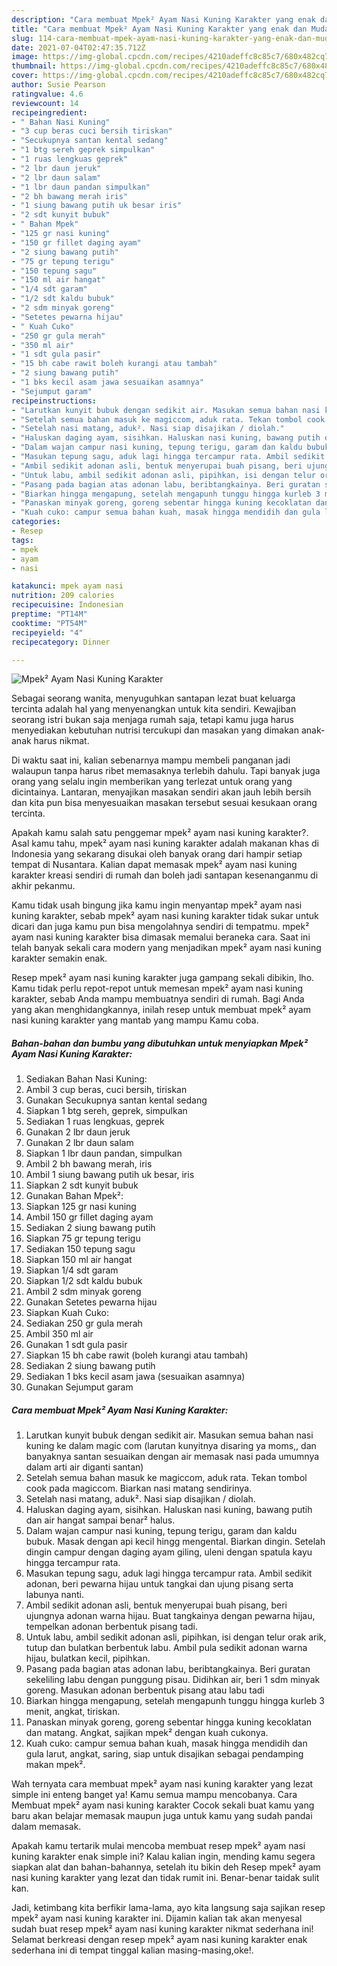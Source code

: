 ```yaml
---
description: "Cara membuat Mpek² Ayam Nasi Kuning Karakter yang enak dan Mudah Dibuat"
title: "Cara membuat Mpek² Ayam Nasi Kuning Karakter yang enak dan Mudah Dibuat"
slug: 114-cara-membuat-mpek-ayam-nasi-kuning-karakter-yang-enak-dan-mudah-dibuat
date: 2021-07-04T02:47:35.712Z
image: https://img-global.cpcdn.com/recipes/4210adeffc8c85c7/680x482cq70/mpek-ayam-nasi-kuning-karakter-foto-resep-utama.jpg
thumbnail: https://img-global.cpcdn.com/recipes/4210adeffc8c85c7/680x482cq70/mpek-ayam-nasi-kuning-karakter-foto-resep-utama.jpg
cover: https://img-global.cpcdn.com/recipes/4210adeffc8c85c7/680x482cq70/mpek-ayam-nasi-kuning-karakter-foto-resep-utama.jpg
author: Susie Pearson
ratingvalue: 4.6
reviewcount: 14
recipeingredient:
- " Bahan Nasi Kuning"
- "3 cup beras cuci bersih tiriskan"
- "Secukupnya santan kental sedang"
- "1 btg sereh geprek simpulkan"
- "1 ruas lengkuas geprek"
- "2 lbr daun jeruk"
- "2 lbr daun salam"
- "1 lbr daun pandan simpulkan"
- "2 bh bawang merah iris"
- "1 siung bawang putih uk besar iris"
- "2 sdt kunyit bubuk"
- " Bahan Mpek"
- "125 gr nasi kuning"
- "150 gr fillet daging ayam"
- "2 siung bawang putih"
- "75 gr tepung terigu"
- "150 tepung sagu"
- "150 ml air hangat"
- "1/4 sdt garam"
- "1/2 sdt kaldu bubuk"
- "2 sdm minyak goreng"
- "Setetes pewarna hijau"
- " Kuah Cuko"
- "250 gr gula merah"
- "350 ml air"
- "1 sdt gula pasir"
- "15 bh cabe rawit boleh kurangi atau tambah"
- "2 siung bawang putih"
- "1 bks kecil asam jawa sesuaikan asamnya"
- "Sejumput garam"
recipeinstructions:
- "Larutkan kunyit bubuk dengan sedikit air. Masukan semua bahan nasi kuning ke dalam magic com (larutan kunyitnya disaring ya moms,, dan banyaknya santan sesuaikan dengan air memasak nasi pada umumnya dalam arti air diganti santan)"
- "Setelah semua bahan masuk ke magiccom, aduk rata. Tekan tombol cook pada magiccom. Biarkan nasi matang sendirinya."
- "Setelah nasi matang, aduk². Nasi siap disajikan / diolah."
- "Haluskan daging ayam, sisihkan. Haluskan nasi kuning, bawang putih dan air hangat sampai benar² halus."
- "Dalam wajan campur nasi kuning, tepung terigu, garam dan kaldu bubuk. Masak dengan api kecil hingg mengental. Biarkan dingin. Setelah dingin campur dengan daging ayam giling, uleni dengan spatula kayu hingga tercampur rata."
- "Masukan tepung sagu, aduk lagi hingga tercampur rata. Ambil sedikit adonan, beri pewarna hijau untuk tangkai dan ujung pisang serta labunya nanti."
- "Ambil sedikit adonan asli, bentuk menyerupai buah pisang, beri ujungnya adonan warna hijau. Buat tangkainya dengan pewarna hijau, tempelkan adonan berbentuk pisang tadi."
- "Untuk labu, ambil sedikit adonan asli, pipihkan, isi dengan telur orak arik, tutup dan bulatkan berbentuk labu. Ambil pula sedikit adonan warna hijau, bulatkan kecil, pipihkan."
- "Pasang pada bagian atas adonan labu, beribtangkainya. Beri guratan sekeliling labu dengan punggung pisau. Didihkan air, beri 1 sdm minyak goreng. Masukan adonan berbentuk pisang atau labu tadi"
- "Biarkan hingga mengapung, setelah mengapunh tunggu hingga kurleb 3 menit, angkat, tiriskan."
- "Panaskan minyak goreng, goreng sebentar hingga kuning kecoklatan dan matang. Angkat, sajikan mpek² dengan kuah cukonya."
- "Kuah cuko: campur semua bahan kuah, masak hingga mendidih dan gula larut, angkat, saring, siap untuk disajikan sebagai pendamping makan mpek²."
categories:
- Resep
tags:
- mpek
- ayam
- nasi

katakunci: mpek ayam nasi 
nutrition: 209 calories
recipecuisine: Indonesian
preptime: "PT14M"
cooktime: "PT54M"
recipeyield: "4"
recipecategory: Dinner

---
```



![Mpek² Ayam Nasi Kuning Karakter](https://img-global.cpcdn.com/recipes/4210adeffc8c85c7/680x482cq70/mpek-ayam-nasi-kuning-karakter-foto-resep-utama.jpg)

Sebagai seorang wanita, menyuguhkan santapan lezat buat keluarga tercinta adalah hal yang menyenangkan untuk kita sendiri. Kewajiban seorang istri bukan saja menjaga rumah saja, tetapi kamu juga harus menyediakan kebutuhan nutrisi tercukupi dan masakan yang dimakan anak-anak harus nikmat.

Di waktu  saat ini, kalian sebenarnya mampu membeli panganan jadi walaupun tanpa harus ribet memasaknya terlebih dahulu. Tapi banyak juga orang yang selalu ingin memberikan yang terlezat untuk orang yang dicintainya. Lantaran, menyajikan masakan sendiri akan jauh lebih bersih dan kita pun bisa menyesuaikan masakan tersebut sesuai kesukaan orang tercinta. 



Apakah kamu salah satu penggemar mpek² ayam nasi kuning karakter?. Asal kamu tahu, mpek² ayam nasi kuning karakter adalah makanan khas di Indonesia yang sekarang disukai oleh banyak orang dari hampir setiap tempat di Nusantara. Kalian dapat memasak mpek² ayam nasi kuning karakter kreasi sendiri di rumah dan boleh jadi santapan kesenanganmu di akhir pekanmu.

Kamu tidak usah bingung jika kamu ingin menyantap mpek² ayam nasi kuning karakter, sebab mpek² ayam nasi kuning karakter tidak sukar untuk dicari dan juga kamu pun bisa mengolahnya sendiri di tempatmu. mpek² ayam nasi kuning karakter bisa dimasak memalui beraneka cara. Saat ini telah banyak sekali cara modern yang menjadikan mpek² ayam nasi kuning karakter semakin enak.

Resep mpek² ayam nasi kuning karakter juga gampang sekali dibikin, lho. Kamu tidak perlu repot-repot untuk memesan mpek² ayam nasi kuning karakter, sebab Anda mampu membuatnya sendiri di rumah. Bagi Anda yang akan menghidangkannya, inilah resep untuk membuat mpek² ayam nasi kuning karakter yang mantab yang mampu Kamu coba.

<!--inarticleads1-->

##### Bahan-bahan dan bumbu yang dibutuhkan untuk menyiapkan Mpek² Ayam Nasi Kuning Karakter:

1. Sediakan  Bahan Nasi Kuning:
1. Ambil 3 cup beras, cuci bersih, tiriskan
1. Gunakan Secukupnya santan kental sedang
1. Siapkan 1 btg sereh, geprek, simpulkan
1. Sediakan 1 ruas lengkuas, geprek
1. Gunakan 2 lbr daun jeruk
1. Gunakan 2 lbr daun salam
1. Siapkan 1 lbr daun pandan, simpulkan
1. Ambil 2 bh bawang merah, iris
1. Ambil 1 siung bawang putih uk besar, iris
1. Siapkan 2 sdt kunyit bubuk
1. Gunakan  Bahan Mpek²:
1. Siapkan 125 gr nasi kuning
1. Ambil 150 gr fillet daging ayam
1. Sediakan 2 siung bawang putih
1. Siapkan 75 gr tepung terigu
1. Sediakan 150 tepung sagu
1. Siapkan 150 ml air hangat
1. Siapkan 1/4 sdt garam
1. Siapkan 1/2 sdt kaldu bubuk
1. Ambil 2 sdm minyak goreng
1. Gunakan Setetes pewarna hijau
1. Siapkan  Kuah Cuko:
1. Sediakan 250 gr gula merah
1. Ambil 350 ml air
1. Gunakan 1 sdt gula pasir
1. Siapkan 15 bh cabe rawit (boleh kurangi atau tambah)
1. Sediakan 2 siung bawang putih
1. Sediakan 1 bks kecil asam jawa (sesuaikan asamnya)
1. Gunakan Sejumput garam




<!--inarticleads2-->

##### Cara membuat Mpek² Ayam Nasi Kuning Karakter:

1. Larutkan kunyit bubuk dengan sedikit air. Masukan semua bahan nasi kuning ke dalam magic com (larutan kunyitnya disaring ya moms,, dan banyaknya santan sesuaikan dengan air memasak nasi pada umumnya dalam arti air diganti santan)
1. Setelah semua bahan masuk ke magiccom, aduk rata. Tekan tombol cook pada magiccom. Biarkan nasi matang sendirinya.
1. Setelah nasi matang, aduk². Nasi siap disajikan / diolah.
1. Haluskan daging ayam, sisihkan. Haluskan nasi kuning, bawang putih dan air hangat sampai benar² halus.
1. Dalam wajan campur nasi kuning, tepung terigu, garam dan kaldu bubuk. Masak dengan api kecil hingg mengental. Biarkan dingin. Setelah dingin campur dengan daging ayam giling, uleni dengan spatula kayu hingga tercampur rata.
1. Masukan tepung sagu, aduk lagi hingga tercampur rata. Ambil sedikit adonan, beri pewarna hijau untuk tangkai dan ujung pisang serta labunya nanti.
1. Ambil sedikit adonan asli, bentuk menyerupai buah pisang, beri ujungnya adonan warna hijau. Buat tangkainya dengan pewarna hijau, tempelkan adonan berbentuk pisang tadi.
1. Untuk labu, ambil sedikit adonan asli, pipihkan, isi dengan telur orak arik, tutup dan bulatkan berbentuk labu. Ambil pula sedikit adonan warna hijau, bulatkan kecil, pipihkan.
1. Pasang pada bagian atas adonan labu, beribtangkainya. Beri guratan sekeliling labu dengan punggung pisau. Didihkan air, beri 1 sdm minyak goreng. Masukan adonan berbentuk pisang atau labu tadi
1. Biarkan hingga mengapung, setelah mengapunh tunggu hingga kurleb 3 menit, angkat, tiriskan.
1. Panaskan minyak goreng, goreng sebentar hingga kuning kecoklatan dan matang. Angkat, sajikan mpek² dengan kuah cukonya.
1. Kuah cuko: campur semua bahan kuah, masak hingga mendidih dan gula larut, angkat, saring, siap untuk disajikan sebagai pendamping makan mpek².




Wah ternyata cara membuat mpek² ayam nasi kuning karakter yang lezat simple ini enteng banget ya! Kamu semua mampu mencobanya. Cara Membuat mpek² ayam nasi kuning karakter Cocok sekali buat kamu yang baru akan belajar memasak maupun juga untuk kamu yang sudah pandai dalam memasak.

Apakah kamu tertarik mulai mencoba membuat resep mpek² ayam nasi kuning karakter enak simple ini? Kalau kalian ingin, mending kamu segera siapkan alat dan bahan-bahannya, setelah itu bikin deh Resep mpek² ayam nasi kuning karakter yang lezat dan tidak rumit ini. Benar-benar taidak sulit kan. 

Jadi, ketimbang kita berfikir lama-lama, ayo kita langsung saja sajikan resep mpek² ayam nasi kuning karakter ini. Dijamin kalian tak akan menyesal sudah buat resep mpek² ayam nasi kuning karakter nikmat sederhana ini! Selamat berkreasi dengan resep mpek² ayam nasi kuning karakter enak sederhana ini di tempat tinggal kalian masing-masing,oke!.

